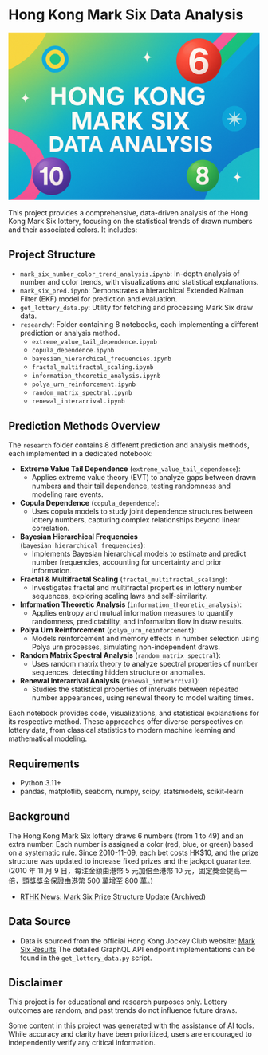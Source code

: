 # Hong Kong Mark Six Data Analysis

<p align="center">
  <img src="assets/cover_photo.png" alt="Hong Kong Mark Six Analysis Cover" width="600"/>
</p>

This project provides a comprehensive, data-driven analysis of the Hong Kong Mark Six lottery, focusing on the statistical trends of drawn numbers and their associated colors. It includes:

## Project Structure

- `mark_six_number_color_trend_analysis.ipynb`: In-depth analysis of number and color trends, with visualizations and statistical explanations.
- `mark_six_pred.ipynb`: Demonstrates a hierarchical Extended Kalman Filter (EKF) model for prediction and evaluation.
- `get_lottery_data.py`: Utility for fetching and processing Mark Six draw data.
- `research/`: Folder containing 8 notebooks, each implementing a different prediction or analysis method.
  - `extreme_value_tail_dependence.ipynb`
  - `copula_dependence.ipynb`
  - `bayesian_hierarchical_frequencies.ipynb`
  - `fractal_multifractal_scaling.ipynb`
  - `information_theoretic_analysis.ipynb`
  - `polya_urn_reinforcement.ipynb`
  - `random_matrix_spectral.ipynb`
  - `renewal_interarrival.ipynb`

## Prediction Methods Overview

The `research` folder contains 8 different prediction and analysis methods, each implemented in a dedicated notebook:

- **Extreme Value Tail Dependence** (`extreme_value_tail_dependence`):
  - Applies extreme value theory (EVT) to analyze gaps between drawn numbers and their tail dependence, testing randomness and modeling rare events.
- **Copula Dependence** (`copula_dependence`):
  - Uses copula models to study joint dependence structures between lottery numbers, capturing complex relationships beyond linear correlation.
- **Bayesian Hierarchical Frequencies** (`bayesian_hierarchical_frequencies`):
  - Implements Bayesian hierarchical models to estimate and predict number frequencies, accounting for uncertainty and prior information.
- **Fractal & Multifractal Scaling** (`fractal_multifractal_scaling`):
  - Investigates fractal and multifractal properties in lottery number sequences, exploring scaling laws and self-similarity.
- **Information Theoretic Analysis** (`information_theoretic_analysis`):
  - Applies entropy and mutual information measures to quantify randomness, predictability, and information flow in draw results.
- **Polya Urn Reinforcement** (`polya_urn_reinforcement`):
  - Models reinforcement and memory effects in number selection using Polya urn processes, simulating non-independent draws.
- **Random Matrix Spectral Analysis** (`random_matrix_spectral`):
  - Uses random matrix theory to analyze spectral properties of number sequences, detecting hidden structure or anomalies.
- **Renewal Interarrival Analysis** (`renewal_interarrival`):
  - Studies the statistical properties of intervals between repeated number appearances, using renewal theory to model waiting times.

Each notebook provides code, visualizations, and statistical explanations for its respective method. These approaches offer diverse perspectives on lottery data, from classical statistics to modern machine learning and mathematical modeling.

## Requirements

- Python 3.11+
- pandas, matplotlib, seaborn, numpy, scipy, statsmodels, scikit-learn

## Background

The Hong Kong Mark Six lottery draws 6 numbers (from 1 to 49) and an extra number. Each number is assigned a color (red, blue, or green) based on a systematic rule. Since 2010-11-09, each bet costs HK$10, and the prize structure was updated to increase fixed prizes and the jackpot guarantee. (2010 年 11 月 9 日，每注金額由港幣 5 元加倍至港幣 10 元，固定獎金提高一倍，頭獎獎金保證由港幣 500 萬增至 800 萬。)

- [RTHK News: Mark Six Prize Structure Update (Archived)](https://web.archive.org/web/20140808052241/http://rthk.hk/rthk/news/expressnews/20100928/news_20100928_55_701445.htm)

## Data Source

- Data is sourced from the official Hong Kong Jockey Club website: [Mark Six Results](https://bet.hkjc.com/marksix/index.aspx?lang=en)
  The detailed GraphQL API endpoint implementations can be found in the `get_lottery_data.py` script.

## Disclaimer

This project is for educational and research purposes only. Lottery outcomes are random, and past trends do not influence future draws.

Some content in this project was generated with the assistance of AI tools. While accuracy and clarity have been prioritized, users are encouraged to independently verify any critical information.
